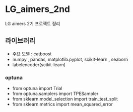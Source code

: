 # LG_aimers_2nd
LG aimers 2기 프로젝트 정리

## 라이브러리 
- 주요 모델 : catboost
- numpy , pandas, matplotlib.pyplot, scikit-learn , seaborn 
- labelencoder(scikit-learn)
### optuna
- from optuna import Trial
- from optuna.samplers import TPESampler
- from sklearn.model_selection import train_test_split
- from sklearn.metrics import mean_squared_error 
  
